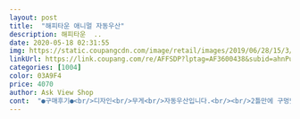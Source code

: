 ```yaml
---
layout: post 
title:  "해피타운 애니멀 자동우산" 
description: 해피타운  ..
date: 2020-05-18 02:31:55 
img: https://static.coupangcdn.com/image/retail/images/2019/06/28/15/3/484e68d0-2f0c-4404-b282-8050b7a8202f.jpg 
linkUrl: https://link.coupang.com/re/AFFSDP?lptag=AF3600438&subid=ahnPublicAsk&pageKey=247821651&itemId=784626037&vendorItemId=4987550467&traceid=V0-113-90b8fdfa56c57023 
categories: [1004] 
color: 03A9F4 
price: 4070 
author: Ask View Shop 
cont:  "●구매후기●<br/>디자인<br/>무게<br/>자동우산입니다.<br/><br/>2틀만에 구멍났어요.<br/><br/>3세아이들 핑크뿅 우산 사줬더니<br/>4세되어서 조금 큰우산을 구매했네요<br/>가벼운 편이구요.<br/><br/>그뒤로 우산 안사주다가<br/>끝부분은 열처리 접착이네요.<br/><br/>반투명재질이라 예뻐요.<br/><br/>불투명 비닐입니다.<br/><br/>비오는날 제대로 한번 씌워보겠습니다.<br/><br/>생각보다 안크고 가볍고 튼튼합니다.<br/><br/>생각보다 튼튼하고<br/>아이들이 일단 좋아해요.<br/>!!!<br/>아직 우산 쓰는게 익숙하지 않은 아이지만 첫우산에 너무 좋아하네요^^<br/>오<br/>우리아이들 우산없어서 저렴하고 귀여운걸로 주문해 보았습니다.<br/><br/>우산 펼칠때 강하게 팍 펴지니깐 아이들 조금 조심해야 되겠습니다.<br/><br/>우산보다 배는 더큰 박스에 포장되어 와서 처음에는 박스만 보고 오배송 인줄^^;;;;;;;<br/>펼쳐보니 애들 우산이네요.<br/>ㅎㅎ<br/>" 
---
```

